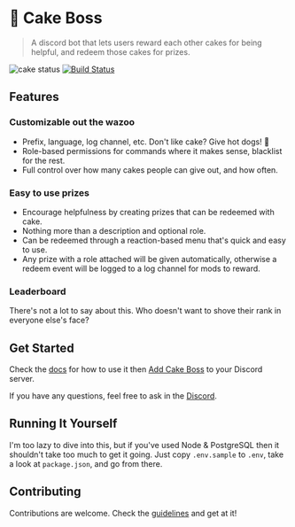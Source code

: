 # 🍰 Cake Boss

> A discord bot that lets users reward each other cakes for being helpful, and redeem those cakes for prizes.

![cake status](https://img.shields.io/website/https/rabitrup.com/ping?down_color=red&down_message=offline&label=cake%20status&up_color=brightgreen&up_message=online%21)
[![Build Status](https://travis-ci.com/dannytatom/cake-boss.svg?branch=master)](https://travis-ci.com/dannytatom/cake-boss)

## Features

### Customizable out the wazoo

- Prefix, language, log channel, etc. Don't like cake? Give hot dogs! 🌭
- Role-based permissions for commands where it makes sense, blacklist for the rest.
- Full control over how many cakes people can give out, and how often.

### Easy to use prizes

- Encourage helpfulness by creating prizes that can be redeemed with cake.
- Nothing more than a description and optional role.
- Can be redeemed through a reaction-based menu that's quick and easy to use.
- Any prize with a role attached will be given automatically, otherwise a redeem event will be logged to a log channel for mods to reward.

### Leaderboard

There's not a lot to say about this. Who doesn't want to shove their rank in everyone else's face?

## Get Started

Check the [docs](https://dannytatom.github.io/cake-boss/) for how to use it then [Add Cake Boss](https://discordapp.com/oauth2/authorize?client_id=611013950942871562&scope=bot&permissions=335555648) to your Discord server. 

If you have any questions, feel free to ask in the [Discord](https://discord.gg/2AG9fKt).

## Running It Yourself

I'm too lazy to dive into this, but if you've used Node & PostgreSQL then it shouldn't take too much to get it going. Just copy `.env.sample` to `.env`, take a look at `package.json`, and go from there.

## Contributing

Contributions are welcome. Check the [guidelines](https://github.com/dannytatom/cake-boss/blob/master/CONTRIBUTING.md) and get at it!
